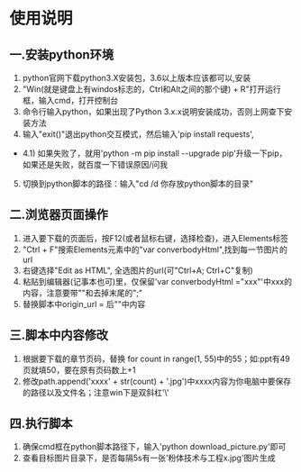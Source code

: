 # 使用说明
## 一.安装python环境
1) python官网下载python3.X安装包，3.6以上版本应该都可以,安装
2) "Win(就是键盘上有windos标志的，Ctrl和Alt之间的那个键) + R"打开运行框，输入cmd，打开控制台
3) 命令行输入python，如果出现了Python 3.x.x说明安装成功，否则上网查下安装方法
4) 输入"exit()"退出python交互模式，然后输入'pip install requests',
- 4.1) 如果失败了，就用'python -m pip install --upgrade pip'升级一下pip，如果还是失败，就百度一下错误原因/问我
5) 切换到python脚本的路径：输入"cd /d 你存放python脚本的目录"

## 二.浏览器页面操作
1) 进入要下载的页面后，按F12(或者鼠标右键，选择检查)，进入Elements标签
2) "Ctrl + F"搜索Elements元素中的"var converbodyHtml",找到每一节图片的url
3) 右键选择"Edit as HTML", 全选图片的url(可"Ctrl+A; Ctrl+C"复制)
4) 粘贴到编辑器(记事本也可)里，仅保留'var converbodyHtml ="xxx"'中xxx的内容，注意要带""和去掉末尾的";"
5) 替换脚本中origin_url = 后""中内容

## 三.脚本中内容修改
1) 根据要下载的章节页码，替换 for count in range(1, 55)中的55；如:ppt有49页就填50，要在原有页码数上+1
2) 修改path.append('xxxx' + str(count) + '.jpg')中xxxx内容为你电脑中要保存的路径以及文件名；注意win下是双斜杠'\\'

## 四.执行脚本
1) 确保cmd框在python脚本路径下，输入'python download_picture.py'即可
2) 查看目标图片目录下，是否每隔5s有一张'粉体技术与工程x.jpg'图片生成